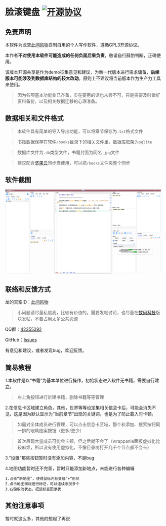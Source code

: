 # 脸滚键盘 [![开源协议](https://img.shields.io/badge/License-GPL3-blueviolet.svg)](https://github.com/asasn/Scroll-across-the-keyboard-with-your-face/blob/master/LICENSE)

## 免责声明

本软件为龙空[此间风物](https://www.lkong.com/user/584564)自制自用的个人写作软件，遵循GPL3开源协议。

本作者**不对使用本软件可能造成的任何负面后果负责**，敬请自行斟酌判断，正确使用。

该版本开源共享是作为demo征集意见和建议，为新一代版本进行需求储备，**后续版本可能涉及到数据库结构的较大改动**，原则上不建议将当前版本作为生产力工具来使用。

>因为各项基本功能业已齐备，实在要用的话也未尝不可，只是需要及时做好资料备份，以及相关数据迁移的心理准备。

## 数据相关和文件格式

>本软件具有简单的导入导出功能，可以将章节保存为`.txt`格式文件

>书籍数据保存在软件`/books`目录下的相关文件里，数据库框架为`sqlite`

>数据库文件为`.db`类型文件，书籍封面为同名`.jpg`文件

>建议配合[坚果云](https://www.jianguoyun.com/)同步盘使用，可以把`/books`文件夹整个同步

## 软件截图

![测试](https://github.com/asasn/Scroll-across-the-keyboard-with-your-face/raw/master/软件截图/测试.png)

## 联络和反馈方式

龙的天空ID：[此间风物](https://www.lkong.com/user/584564)
>小问题请尽量私信我，比较有价值的，需要发帖讨论，也尽量在[数码科技](https://www.lkong.com/forum/33)版块发帖，不要占用太多公共资源

QQ群：[42355392](https://jq.qq.com/?_wv=1027&k=vDSzU1bF)

GitHub：[Issues](https://github.com/asasn/Scroll-across-the-keyboard-with-your-face/issues)

有意见和建议，或者发现bug，欢迎反馈。

## 简易教程

1.本软件是以“书籍”为基本单位进行操作，初始状态进入软件无书籍，需要自行建立。

>左上角按钮进行新建书籍，删除书籍等等管理

2.在信息卡区域建立角色，其他，世界等等设定集相关信息卡后，可能会消失不见，这是因为默认显示为“当前章节”出现的关键词，也是为了防止载入时卡顿。
>如需对全体成员进行管理，可以点击信息卡区域，那个和添加、搜索按钮同一排的眼睛图案按钮（更多/更少）

>首次展现大量成员可能会卡顿，但之后就不会了（wrappanle面板虚拟化比较麻烦，所以没有使用虚拟化，不像目录树打开几千个节点都不会卡）


3.“设置”那些按钮暂时没有添加内容，不是bug

4.地图功能暂时还不完善，暂时只能添加新地点，未能进行各种编辑

    1.点击“新地图”，使得鼠标光标变成“+”形状
    2.点击地图面板进行标记，可以连续添加多个
    3.右键取消状态，把鼠标变回原状
    
## 其他注意事项

暂时就这么多，其他的想起了再说
